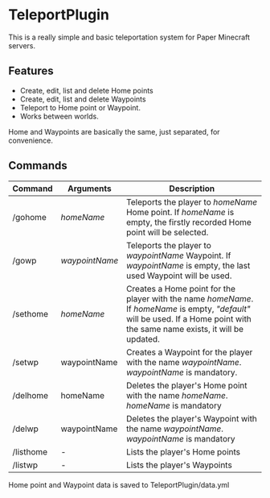 # TeleportPlugin
This is a really simple and basic teleportation system for Paper Minecraft servers.

## Features
* Create, edit, list and delete Home points
* Create, edit, list and delete Waypoints
* Teleport to Home point or Waypoint.
* Works between worlds.

Home and Waypoints are basically the same, just separated, for convenience.

## Commands
| Command  | Arguments  | Description  |
| ------------ | ------------ | ------------ |
| /gohome  | *homeName*  | Teleports the player to *homeName* Home point. If *homeName* is empty, the firstly recorded Home point will be selected.|
| /gowp  | *waypointName* | Teleports the player to *waypointName* Waypoint. If *waypointName* is empty, the last used Waypoint will be used. |
| /sethome  | *homeName*  | Creates a Home point for the player with the name *homeName*. If *homeName* is empty, *"default"* will be used. If a Home point with the same name exists, it will be updated. |
| /setwp  | waypointName | Creates a Waypoint for the player with the name *waypointName*. *waypointName* is mandatory. |
| /delhome  | homeName  | Deletes the player's Home point with the name *homeName*. *homeName* is mandatory  |
| /delwp  | waypointName  | Deletes the player's Waypoint with the name *waypointName*. *waypointName* is mandatory  |
| /listhome  | -  | Lists the player's Home points  |
| /listwp  | -  | Lists the player's Waypoints |

Home point and Waypoint data is saved to TeleportPlugin/data.yml
